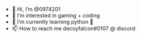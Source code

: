 - 👋 Hi, I’m @0974201
- 👀 I’m interested in gaming + coding
- 🌱 I’m currently learning python 🐍
- 📫 How to reach me decoyfalcon#0107 @ discord

<!---
0974201/0974201 is a ✨ special ✨ repository because its `README.md` (this file) appears on your GitHub profile.
You can click the Preview link to take a look at your changes.
--->
